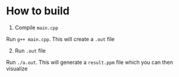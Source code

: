 # How to build

1. Compile `main.cpp`

Run `g++ main.cpp`. This will create a `.out` file

2. Run `.out` file

Run `./a.out`. This will generate a `result.ppm` file which you can then visualize


